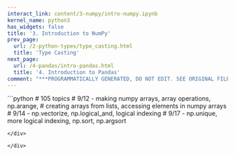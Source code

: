 ```yaml
---
interact_link: content/3-numpy/intro-numpy.ipynb
kernel_name: python3
has_widgets: false
title: '3. Introduction to NumPy'
prev_page:
  url: /2-python-types/type_casting.html
  title: 'Type Casting'
next_page:
  url: /4-pandas/intro-pandas.html
  title: '4. Introduction to Pandas'
comment: "***PROGRAMMATICALLY GENERATED, DO NOT EDIT. SEE ORIGINAL FILES IN /content***"
---
```



<div markdown="1" class="cell code_cell">
<div class="input_area" markdown="1">
```python
# 105 topics
# 9/12 - making numpy arrays, array operations, np.arange,  # creating arrays from lists, accessing elements in numpy arrays
# 9/14 - np.vectorize, np.logical_and, logical indexing
# 9/17 - np.unique, more logical indexing, np.sort, np.argsort

```
</div>

</div>

